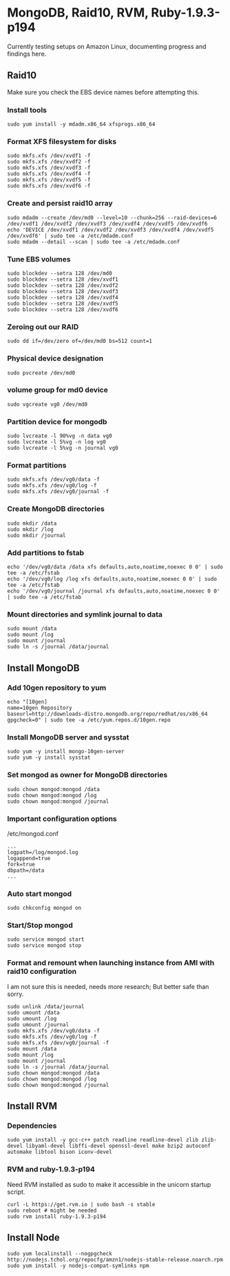 # MongoDB, Raid10, RVM, Ruby-1.9.3-p194

Currently testing setups on Amazon Linux, documenting progress and findings here.

## Raid10

Make sure you check the EBS device names before attempting this.

### Install tools

    sudo yum install -y mdadm.x86_64 xfsprogs.x86_64

### Format XFS filesystem for disks

    sudo mkfs.xfs /dev/xvdf1 -f
    sudo mkfs.xfs /dev/xvdf2 -f
    sudo mkfs.xfs /dev/xvdf3 -f
    sudo mkfs.xfs /dev/xvdf4 -f
    sudo mkfs.xfs /dev/xvdf5 -f
    sudo mkfs.xfs /dev/xvdf6 -f

### Create and persist raid10 array

    sudo mdadm --create /dev/md0 --level=10 --chunk=256 --raid-devices=6 /dev/xvdf1 /dev/xvdf2 /dev/xvdf3 /dev/xvdf4 /dev/xvdf5 /dev/xvdf6
    echo 'DEVICE /dev/xvdf1 /dev/xvdf2 /dev/xvdf3 /dev/xvdf4 /dev/xvdf5 /dev/xvdf6' | sudo tee -a /etc/mdadm.conf
    sudo mdadm --detail --scan | sudo tee -a /etc/mdadm.conf

### Tune EBS volumes

    sudo blockdev --setra 128 /dev/md0
    sudo blockdev --setra 128 /dev/xvdf1
    sudo blockdev --setra 128 /dev/xvdf2
    sudo blockdev --setra 128 /dev/xvdf3
    sudo blockdev --setra 128 /dev/xvdf4
    sudo blockdev --setra 128 /dev/xvdf5
    sudo blockdev --setra 128 /dev/xvdf6

### Zeroing out our RAID

    sudo dd if=/dev/zero of=/dev/md0 bs=512 count=1

### Physical device designation

    sudo pvcreate /dev/md0

### volume group for md0 device

    sudo vgcreate vg0 /dev/md0

### Partition device for mongodb

    sudo lvcreate -l 90%vg -n data vg0
    sudo lvcreate -l 5%vg -n log vg0
    sudo lvcreate -l 5%vg -n journal vg0

### Format partitions

    sudo mkfs.xfs /dev/vg0/data -f
    sudo mkfs.xfs /dev/vg0/log -f
    sudo mkfs.xfs /dev/vg0/journal -f

### Create MongoDB directories

    sudo mkdir /data
    sudo mkdir /log
    sudo mkdir /journal

### Add partitions to fstab

    echo '/dev/vg0/data /data xfs defaults,auto,noatime,noexec 0 0' | sudo tee -a /etc/fstab
    echo '/dev/vg0/log /log xfs defaults,auto,noatime,noexec 0 0' | sudo tee -a /etc/fstab
    echo '/dev/vg0/journal /journal xfs defaults,auto,noatime,noexec 0 0' | sudo tee -a /etc/fstab

### Mount directories and symlink journal to data

    sudo mount /data
    sudo mount /log
    sudo mount /journal
    sudo ln -s /journal /data/journal

## Install MongoDB

### Add 10gen repository to yum

    echo "[10gen]
    name=10gen Repository
    baseurl=http://downloads-distro.mongodb.org/repo/redhat/os/x86_64
    gpgcheck=0" | sudo tee -a /etc/yum.repos.d/10gen.repo

### Install MongoDB server and sysstat

    sudo yum -y install mongo-10gen-server
    sudo yum -y install sysstat

### Set mongod as owner for MongoDB directories

    sudo chown mongod:mongod /data
    sudo chown mongod:mongod /log
    sudo chown mongod:mongod /journal

### Important configuration options

/etc/mongod.conf

    ...
    logpath=/log/mongod.log
    logappend=true
    fork=true
    dbpath=/data
    ...

### Auto start mongod

    sudo chkconfig mongod on

### Start/Stop mongod

    sudo service mongod start
    sudo service mongod stop

### Format and remount when launching instance from AMI with raid10 configuration

I am not sure this is needed, needs more research; But better safe than sorry.

    sudo unlink /data/journal
    sudo umount /data
    sudo umount /log
    sudo umount /journal
    sudo mkfs.xfs /dev/vg0/data -f
    sudo mkfs.xfs /dev/vg0/log -f
    sudo mkfs.xfs /dev/vg0/journal -f
    sudo mount /data
    sudo mount /log
    sudo mount /journal
    sudo ln -s /journal /data/journal
    sudo chown mongod:mongod /data
    sudo chown mongod:mongod /log
    sudo chown mongod:mongod /journal

## Install RVM

### Dependencies

    sudo yum install -y gcc-c++ patch readline readline-devel zlib zlib-devel libyaml-devel libffi-devel openssl-devel make bzip2 autoconf automake libtool bison iconv-devel

### RVM and ruby-1.9.3-p194

Need RVM installed as sudo to make it accessible in the unicorn startup script.

    curl -L https://get.rvm.io | sudo bash -s stable
    sudo reboot # might be needed
    sudo rvm install ruby-1.9.3-p194

## Install Node

    sudo yum localinstall --nogpgcheck http://nodejs.tchol.org/repocfg/amzn1/nodejs-stable-release.noarch.rpm
    sudo yum install -y nodejs-compat-symlinks npm
